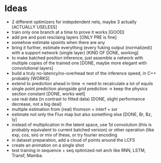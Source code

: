 # Ideas

- 2 different optimizers for indepdendent nets, maybe 3 actually [ACTUALLY USELESS]
- train only one branch at a time to prove it works [GOOD]
- add pre and post resclaing layers [ONLY PRE is fine]
- somehow estimate xpoints when there are any 
- bring it further, estimate everything (every fuking output (normalized)) with a support network
  (single layer) [KIND OF DONE, working]
- to make batched position inference, just assemble a network with multiple copies of the trained
  one [DONE, maybe more elegant with convolutional layers]
- build a truly no-latency/no-overhead test of the inference speed, in C++ probably [WORKS]
- extend to prediction ahead in time -> need to recalculate a lot of equils
- single point prediction alongside grid prediction -> keep the physics section constant [DONE,
  works well]
- use real data (in contrast to fitted data) [DONE, slight performance decrease, not a big deal]
- multiple estimation from (real) thomson + interf + sxr 
- estimate not only the Flux map but also something else [DONE, Br, Bz, Iy]
- instead of multiplication in the latent space, use 1d convolution (this is probably equivalent to
  current batched version) or other operation (like exp, cos, sin) or mix of these, or try fourier
  encoding
- in dataset preparation, add a cloud of points around the LCFS
- create an animation on a single shot
- test training in sequence + seq optimized net arch like RNN, LSTM, Transf, Mamba.